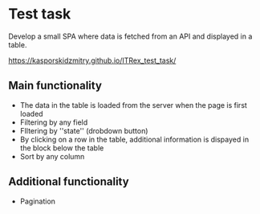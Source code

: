 # Test task

Develop a small SPA where data is fetched from an API and displayed in a table.

https://kasporskidzmitry.github.io/ITRex_test_task/

## Main functionality

- The data in the table is loaded from the server when the page is first loaded
- Filtering by any field
- FIltering by ''state'' (drobdown button)
- By clicking on a row in the table, additional information is dispayed in the block below the table
- Sort by any column

## Additional functionality

- Pagination
